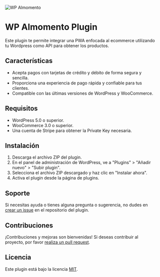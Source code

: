 ![WP Almomento](https://upload.wikimedia.org/wikipedia/commons/thumb/b/ba/Stripe_Logo%2C_revised_2016.svg/2560px-Stripe_Logo%2C_revised_2016.svg.png)

# WP Almomento Plugin

Este plugin te permite integrar una PWA enfocada al ecommerce utilizando tu Wordpress como API para obtener los productos.

## Características

- Acepta pagos con tarjetas de crédito y débito de forma segura y sencilla.
- Proporciona una experiencia de pago rápida y confiable para tus clientes.
- Compatible con las últimas versiones de WordPress y WooCommerce.

## Requisitos

- WordPress 5.0 o superior.
- WooCommerce 3.0 o superior.
- Una cuenta de Stripe para obtener la Private Key necesaria.

## Instalación

1. Descarga el archivo ZIP del plugin.
2. En el panel de administración de WordPress, ve a "Plugins" > "Añadir nuevo" > "Subir plugin".
3. Selecciona el archivo ZIP descargado y haz clic en "Instalar ahora".
4. Activa el plugin desde la página de plugins.

## Soporte

Si necesitas ayuda o tienes alguna pregunta o sugerencia, no dudes en [crear un issue](https://github.com/c5vargas/wp_stripe_gateway/issues) en el repositorio del plugin.

## Contribuciones

¡Contribuciones y mejoras son bienvenidas! Si deseas contribuir al proyecto, por favor [realiza un pull request](https://github.com/c5vargas/wp_stripe_gateway/pulls).

## Licencia

Este plugin está bajo la licencia [MIT](LICENSE).
